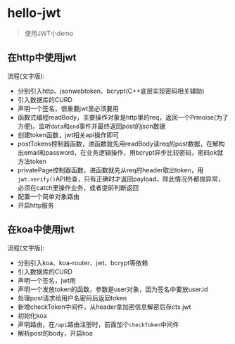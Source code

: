 # hello-jwt

> 使用JWT小demo

## 在http中使用jwt

流程(文字版):

* 分别引入http、jsonwebtoken、bcrypt(C++底层实现密码相关辅助)
* 引入数据库的CURD
* 声明一个签名，很重要jwt里必须要用
* 函数式编程readBody，主要操作对象是http里的req，返回一个Prmoise(为了方便)。监听`data`和`end`事件并最终返回post的json数据
* 创建token函数，jwt相关api操作即可
* postTokens控制器函数，进函数就先用readBody读req的post数据，在解构出email和password，在业务逻辑操作，用bcrypt异步比较密码，密码ok就方法token
* privatePage控制器函数，进函数就先从req的header取出token，用`jwt.verify()`API检查，只有正确时才返回payload，除此情况外都抛异常，必须在catch里操作业务，或者提前判断返回
* 配置一个简单对象路由
* 开启http服务

## 在koa中使用jwt

流程(文字版):

* 分别引入koa、koa-router、jwt、bcrypt等依赖
* 引入数据库的CURD
* 声明一个签名，jwt用
* 声明一个发放token的函数，参数是user对象，因为签名中要放user.id
* 处理post请求给用户名密码后返回token
* 新增checkToken中间件，从header拿加密信息解密后存ctx.jwt
* 初始化koa
* 声明路由，在`/api`路由注册时，前面加个`checkToken`中间件
* 解析post的body，开启koa